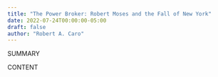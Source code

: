```yaml
---
title: "The Power Broker: Robert Moses and the Fall of New York"
date: 2022-07-24T00:00:00-05:00
draft: false
author: "Robert A. Caro"
---
```


SUMMARY

<!--more-->

CONTENT